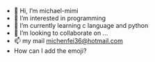 - 👋 Hi, I’m michael-mimi
- 👀 I’m interested in programming
- 🌱 I’m currently learning c language and python
- 💞️ I’m looking to collaborate on ...
- 📫 my mail michenfei36@hotmail.com
- How can I add the emoji?

<!---
michael-mimi/michael-mimi is a ✨ special ✨ repository because its `README.md` (this file) appears on your GitHub profile.
You can click the Preview link to take a look at your changes.
--->
